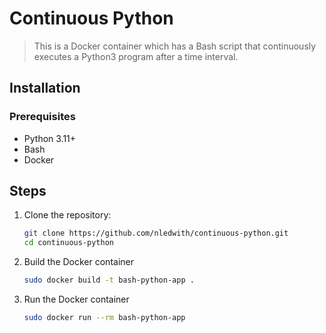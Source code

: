 # Continuous Python

> This is a Docker container which has a Bash script that continuously executes a Python3 program after a time interval.

## Installation

### Prerequisites

- Python 3.11+
- Bash
- Docker

## Steps

1. Clone the repository:
    ```bash
    git clone https://github.com/nledwith/continuous-python.git
    cd continuous-python

2. Build the Docker container
    ```bash
    sudo docker build -t bash-python-app .

3. Run the Docker container
    ```bash
    sudo docker run --rm bash-python-app
